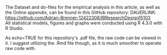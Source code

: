 The Dataset and do-files for the empirical analysis in this article, as well as the Online appendix, can be found in this GitHub repository:
DAUERLINK: https://github.com/Adrian-Brenner-12422308/IBResearchDesign15103  
All statistical models, figures and graphs were conducted using R 4.3.0 with R Studio.

As echo=TRUE for this repository's .pdf file, the raw code can be viewed in it. I suggest utilizing the .Rmd file though, as it is much smoother to operate raw code with.
